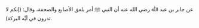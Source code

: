 عن جابر بن عبد ﷲ رضي الله عنه أن النبي ﷺ أمر بلعق الأصابع والصحفة، وقال: (إنكم لا تدرون في أيِّه البركة).